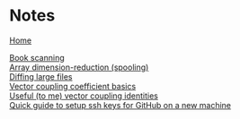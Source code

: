 # Notes

[Home](index.md.html)

[Book scanning](posts/bookscanning.md.html)\
[Array dimension-reduction (spooling)](posts/spooling.md.html)\
[Diffing large files](posts/vimdiffbig.md.html)\
[Vector coupling coefficient basics](posts/vectorcouple.md.html)\
[Useful (to me) vector coupling identities](posts/vectorident.md.html)\
[Quick guide to setup ssh keys for GitHub on a new machine](posts/githubssh.md.html)
